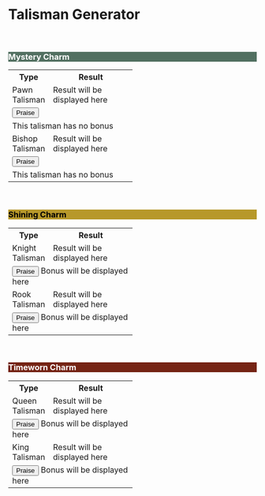 <!DOCTYPE html>
<html lang="en">
<head>
    <meta charset="UTF-8">
    <meta name="viewport" content="width=device-width, initial-scale=1.0">
    <title>Talisman Generator</title>
    <link rel="stylesheet" href="style.css">
</head>
<body>
    <h1>Talisman Generator</h1>
    <br>    
    <!-- Mystery Charm -->
    <h3 style="background-color: #527061; color: white;">Mystery Charm</h3>
    <table style="width: 50%;">
        <tr>
            <th class="type" style="width: 20%;">Type</th>
            <th class="result-cell">Result</th>
        </tr>
        <tr>
            <td>Pawn Talisman</td>
            <td class="result" id="pawnResult">Result will be displayed here</td>
        </tr>
        <tr>
            <td class="button-cell" colspan="2">
                <button id="generatePawnButton">Praise</button>
            </td>
        </tr>
        <tr>
            <td colspan="2">
                <span id="pawnBonus">This talisman has no bonus</span>
            </td>
        </tr>
        <tr>
            <td>Bishop Talisman</td>
            <td class="result" id="bishopResult">Result will be displayed here</td>
        </tr>
        <tr>
            <td class="button-cell" colspan="2">
                <button id="generateBishopButton">Praise</button>
            </td>
        </tr>
        <tr>
            <td colspan="2">
                <span id="bishopBonus">This talisman has no bonus</span>
            </td>
        </tr>
    </table>    
    <br>    
    <!-- Shining Charm -->
    <h3 style="background-color: #B7982A; color: black;">Shining Charm</h3>
    <table style="width: 50%;">
        <tr>
            <th class="type" style="width: 20%;">Type</th>
            <th class="result-cell">Result</th>
        </tr>
        <tr>
            <td>Knight Talisman</td>
            <td class="result" id="knightResult">Result will be displayed here</td>
        </tr>
        <tr>
            <td class="button-cell" colspan="2">
                <button id="generateKnightButton">Praise</button>
                <span id="knightBonus">Bonus will be displayed here</span>
            </td>
        </tr>
        <tr>
            <td>Rook Talisman</td>
            <td class="result" id="rookResult">Result will be displayed here</td>
        </tr>
        <tr>
            <td class="button-cell" colspan="2">
                <button id="generateRookButton">Praise</button>
                <span id="rookBonus">Bonus will be displayed here</span>
            </td>
        </tr>
    </table>    
    <br>    
    <!-- Timeworn Charm -->
    <h3 style="background-color: #752414; color: white;">Timeworn Charm</h3>
    <table style="width: 50%;">
        <tr>
            <th class="type" style="width: 20%;">Type</th>
            <th class="result-cell">Result</th>
        </tr>
        <tr>
            <td>Queen Talisman</td>
            <td class="result" id="queenResult">Result will be displayed here</td>
        </tr>
        <tr>
            <td class="button-cell" colspan="2">
                <button id="generateQueenButton">Praise</button>
                <span id="queenBonus">Bonus will be displayed here</span>
            </td>
        </tr>
        <tr>
            <td>King Talisman</td>
            <td class="result" id="kingResult">Result will be displayed here</td>
        </tr>
        <tr>
            <td class="button-cell" colspan="2">
                <button id="generateKingButton">Praise</button>
                <span id="kingBonus">Bonus will be displayed here</span>
            </td>
        </tr>
    </table>    
    <script src="MainSkillRandom.js"></script>
    <script src="BonusRandom.js"></script>
</body>
</html>
